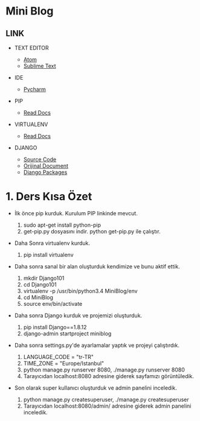 # Mini Blog

## LINK

* TEXT EDITOR
  * [Atom](https://atom.io/)
  * [Sublime Text](https://www.sublimetext.com/) 

* IDE
  * [Pycharm](https://www.jetbrains.com/pycharm/download/#section=linux)

* PIP 
  * [Read Docs](https://pip.pypa.io/en/stable/installing/)

* VIRTUALENV
  * [Read Docs](https://virtualenv.pypa.io/en/latest/)

* DJANGO
  * [Source Code](https://github.com/django/django)
  * [Orijinal Document](https://www.djangoproject.com/)
  * [Django Packages](https://www.djangopackages.com/)

# 1. Ders Kısa Özet

* İlk önce pip kurduk. Kurulum PIP linkinde mevcut.
  1. sudo apt-get install python-pip
  2. get-pip.py dosyasını indir. python get-pip.py ile çalıştır.

* Daha Sonra virtualenv kurduk.
  1. pip install virtualenv

* Daha sonra sanal bir alan oluşturduk kendimize  ve bunu aktif ettik.
  1. mkdir Django101
  2. cd Django101
  3. virtualenv -p /usr/bin/python3.4 MiniBlog/env
  4. cd MiniBlog
  5. source env/bin/activate

* Daha sonra Django kurduk ve projemizi oluşturduk.
  1. pip install Django==1.8.12
  2. django-admin startproject miniblog

* Daha sonra settings.py'de ayarlamalar yaptık ve projeyi çalıştırdık.
  1. LANGUAGE_CODE = "tr-TR"
  2. TIME_ZONE = "Europe/Istanbul"
  3. python manage.py runserver 8080, ./manage.py runserver 8080
  4. Tarayıcıdan localhost:8080 adresine giderek sayfamızı görüntüledik.

* Son olarak super kullanıcı oluşturduk ve admin panelini inceledik.
  1. python manage.py createsuperuser, ./manage.py createsuperuser
  2. Tarayıcıdan localhost:8080/admin/ adresine giderek admin panelini inceledik.
